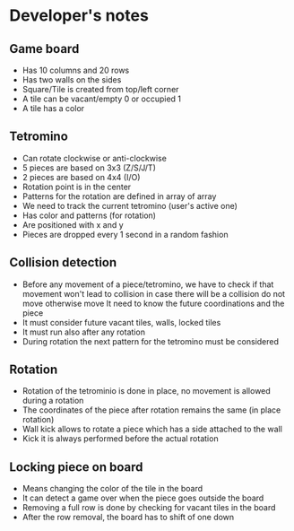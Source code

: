 # Developer's notes

## Game board
- Has 10 columns and 20 rows
- Has two walls on the sides
- Square/Tile is created from top/left corner
- A tile can be vacant/empty 0 or occupied 1
- A tile has a color

## Tetromino
- Can rotate clockwise or anti-clockwise
- 5 pieces are based on 3x3 (Z/S/J/T)
- 2 pieces are based on 4x4 (I/O)
- Rotation point is in the center
- Patterns for the rotation are defined in array of array
- We need to track the current tetromino (user's active one)
- Has color and patterns (for rotation)
- Are positioned with x and y
- Pieces are dropped every 1 second in a random fashion

## Collision detection
- Before any movement of a piece/tetromino, we have to check if that movement won't lead to collision
  in case there will be a collision do not move otherwise move
  It need to know the future coordinations and the piece
- It must consider future vacant tiles, walls, locked tiles
- It must run also after any rotation
- During rotation the next pattern for the tetromino must be considered

## Rotation
- Rotation of the tetrominio is done in place, no movement is allowed during a rotation
- The coordinates of the piece after rotation remains the same (in place rotation)
- Wall kick allows to rotate a piece which has a side attached to the wall
- Kick it is always performed before the actual rotation

## Locking piece on board
- Means changing the color of the tile in the board
- It can detect a game over when the piece goes outside the board
- Removing a full row is done by checking for vacant tiles in the board 
- After the row removal, the board has to shift of one down


